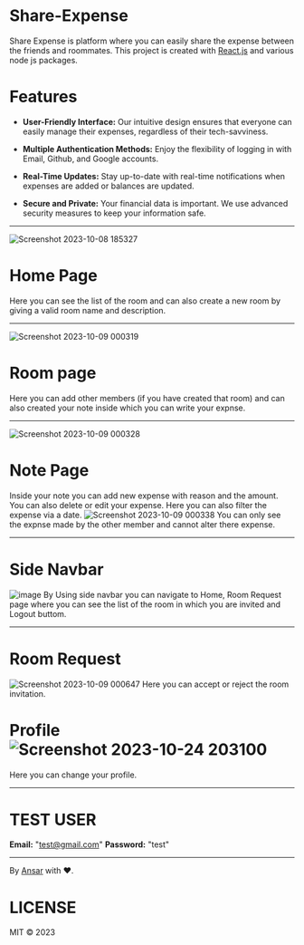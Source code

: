 








#  Share-Expense
Share Expense is platform where you can easily share the expense between the friends and roommates. This project is created with [React.js](https://react.dev/) and various node js packages.

# Features 
* **User-Friendly Interface:** Our intuitive design ensures that everyone can easily manage their expenses, regardless of their tech-savviness.

* **Multiple Authentication Methods:** Enjoy the flexibility of logging in with Email, Github, and Google accounts.

* **Real-Time Updates:** Stay up-to-date with real-time notifications when expenses are added or balances are updated.

* **Secure and Private:** Your financial data is important. We use advanced security measures to keep your information safe.
- - - -
![Screenshot 2023-10-08 185327](https://github.com/MaxAnii/Share-Expense/assets/96937469/ca6f6d47-e555-4a80-9eaf-95b5ad0f2c3a)
# Home Page
Here you can see the list of the room and can also create a new room by giving a valid room name and description.
- - - -
![Screenshot 2023-10-09 000319](https://github.com/MaxAnii/Share-Expense/assets/96937469/b4a46c71-2958-482e-a165-be8537b6c5ab)
# Room page
Here you can add other members (if you have created that room) and can also created your note inside which you can write your expnse.
- - - -
![Screenshot 2023-10-09 000328](https://github.com/MaxAnii/Share-Expense/assets/96937469/bc432851-f2e2-4918-812d-f031ec60cc2c)
# Note Page
Inside your note you can add new expense with reason and the amount. You can also delete or edit your expense. Here you can also filter the expense via a date.
![Screenshot 2023-10-09 000338](https://github.com/MaxAnii/Share-Expense/assets/96937469/67e805a4-37aa-41f1-ba39-ae9d2a8fc189)
You can only see the expnse made by the other member and cannot alter there expense.
- - - -
# Side Navbar
![image](https://github.com/MaxAnii/Share-Expense/assets/96937469/f2475559-a01b-40e2-ba11-b31f3f760d5b)
By Using side navbar you can navigate to Home, Room Request page where you can see the list of the room in which you are invited and Logout buttom.
- - - -
# Room Request
![Screenshot 2023-10-09 000647](https://github.com/MaxAnii/Share-Expense/assets/96937469/eb81a3b1-830a-4d63-8774-d2dc96e2657b)
Here you can accept or reject the room invitation.
# Profile![Screenshot 2023-10-24 203100](https://github.com/MaxAnii/Share-Expense/assets/96937469/58f40a91-0c0a-4b46-a361-3b707b12781a)
Here you can change your profile.
- - - - 
# TEST USER
**Email:** "test@gmail.com"
**Password:** "test"
- - - -
By [Ansar](https://github.com/MaxAnii) with ❤️.

# LICENSE
MIT ©️ 2023
